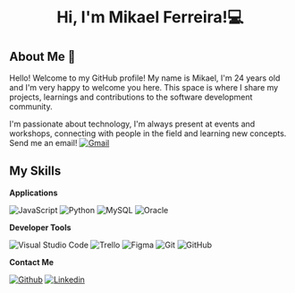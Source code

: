 <h1 align="center">Hi, I'm Mikael Ferreira!💻</h1>

## About Me :wave:

Hello! Welcome to my GitHub profile! My name is Mikael, I'm 24 years old and I'm very happy to welcome you here. This space is where I share my projects, learnings and contributions to the software development community.

I'm passionate about technology, I'm always present at events and workshops, connecting with people in the field and learning new concepts. Send me an email!  [![Gmail](https://img.shields.io/badge/-Gmail-333?style=flat&logo=Gmail&logoColor=Red)](mailto:fmikael931@gmail.com)

 ## My Skills

 **Applications**

![JavaScript](https://img.shields.io/badge/-JavaScript-333333?style=flat&logo=javascript)
![Python](https://img.shields.io/badge/-python-333333?style=flat&logo=Python)
![MySQL](https://img.shields.io/badge/-MySQL-333333?style=flat&logo=mysql)
![Oracle](https://img.shields.io/badge/-Oracle-333333?style=flat&logo=oracle)

**Developer Tools**

![Visual Studio Code](https://img.shields.io/badge/-Visual%20Studio%20Code-333333?style=flat&logo=visual-studio-code&logoColor=007ACC)
![Trello](https://img.shields.io/badge/-Trello-333333?style=flat&logo=trello&logoColor=007ACC)
![Figma](https://img.shields.io/badge/-Figma-333333?style=flat&logo=figma&logoColor=007ACC)
![Git](https://img.shields.io/badge/-Git-333333?style=flat&logo=git)
![GitHub](https://img.shields.io/badge/-GitHub-333333?style=flat&logo=github)

**Contact Me**

[![Github](https://img.shields.io/badge/-Github-333?style=flat&logo=Github&logoColor=white)](https://github.com/mikael-souza)
[![Linkedin](https://img.shields.io/badge/-LinkedIn-blue?style=flat&logo=Linkedin&logoColor=white)](https://www.linkedin.com/in/mikael-ferreira-37471b232/)
